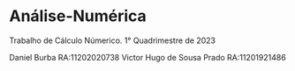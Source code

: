# Análise-Numérica

Trabalho de Cálculo Númerico.
1° Quadrimestre de 2023


Daniel Burba RA:11202020738 
Victor Hugo de Sousa Prado RA:11201921486
